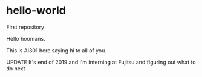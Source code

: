 # hello-world
First repository

Hello hoomans.

This is Ai301 here saying hi to all of you.

UPDATE
It's end of 2019 and i'm interning at Fujitsu and figuring out what to do next
